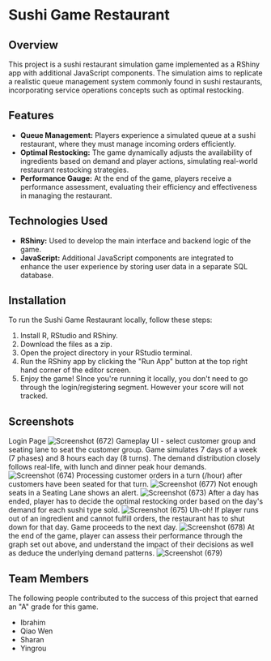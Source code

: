 # Sushi Game Restaurant

## Overview
This project is a sushi restaurant simulation game implemented as a RShiny app with additional JavaScript components. The simulation aims to replicate a realistic queue management system commonly found in sushi restaurants, incorporating service operations concepts such as optimal restocking.

## Features
- **Queue Management:** Players experience a simulated queue at a sushi restaurant, where they must manage incoming orders efficiently.
- **Optimal Restocking:** The game dynamically adjusts the availability of ingredients based on demand and player actions, simulating real-world restaurant restocking strategies.
- **Performance Gauge:** At the end of the game, players receive a performance assessment, evaluating their efficiency and effectiveness in managing the restaurant.

## Technologies Used
- **RShiny:** Used to develop the main interface and backend logic of the game.
- **JavaScript:** Additional JavaScript components are integrated to enhance the user experience by storing user data in a separate SQL database.

## Installation
To run the Sushi Game Restaurant locally, follow these steps:
1. Install R, RStudio and RShiny.
2. Download the files as a zip.
3. Open the project directory in your RStudio terminal.
4. Run the RShiny app by clicking the "Run App" button at the top right hand corner of the editor screen.
5. Enjoy the game! SInce you're running it locally, you don't need to go through the login/registering segment. However your score will not tracked.

## Screenshots
Login Page
![Screenshot (672)](https://github.com/ibra2407/sushi/assets/113652688/7a8d18a3-5ecd-4bd4-b698-6672e11ec6df)
Gameplay UI - select customer group and seating lane to seat the customer group. Game simulates 7 days of a week (7 phases) and 8 hours each day (8 turns). The demand distribution closely follows real-life, with lunch and dinner peak hour demands.
![Screenshot (674)](https://github.com/ibra2407/sushi/assets/113652688/d8b35787-eb28-4022-8243-626dccdb7933)
Processing customer orders in a turn (/hour) after customers have been seated for that turn.
![Screenshot (677)](https://github.com/ibra2407/sushi/assets/113652688/40dc3717-c6e9-4ae0-98d2-07a63bdcdba9)
Not enough seats in a Seating Lane shows an alert.
![Screenshot (673)](https://github.com/ibra2407/sushi/assets/113652688/6e2ecb6a-d691-4b3d-a9ca-fdb604e3265e)
After a day has ended, player has to decide the optimal restocking order based on the day's demand for each sushi type sold.
![Screenshot (675)](https://github.com/ibra2407/sushi/assets/113652688/37c641c8-91f3-4c34-8fc8-9883972e7ee8)
Uh-oh! If player runs out of an ingredient and cannot fulfill orders, the restaurant has to shut down for that day. Game proceeds to the next day.
![Screenshot (678)](https://github.com/ibra2407/sushi/assets/113652688/119e2b49-3a0b-4ba9-a9d5-2bdf660dc4cb)
At the end of the game, player can assess their performance through the graph set out above, and understand the impact of their decisions as well as deduce the underlying demand patterns.
![Screenshot (679)](https://github.com/ibra2407/sushi/assets/113652688/d3441657-8355-4783-bc36-0e6aafc4c7d9)

## Team Members
The following people contributed to the success of this project that earned an "A" grade for this game.
- Ibrahim
- Qiao Wen
- Sharan
- Yingrou

